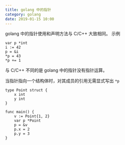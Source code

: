 ```yaml
---
title: golang 中的指针
category: golang
date: 2019-01-15 10:00
---
```


golang 中的指针使用和声明方法与 C/C++ 大致相同。
示例

```golang
var p *int
i := 42
p = &i
*p = 43
*p += 1
```

与 C/C++ 不同的是 golang 中的指针没有指针运算。

当指针指向一个结构体时，对其成员的引用无需显式写出 `*p`

```golang
type Point struct {
    x int
    y int
}

func main() {
    v := Point{1, 2}
    var p *Point
    p = &v
    p.x = 2
    p.y = 3
}
```
